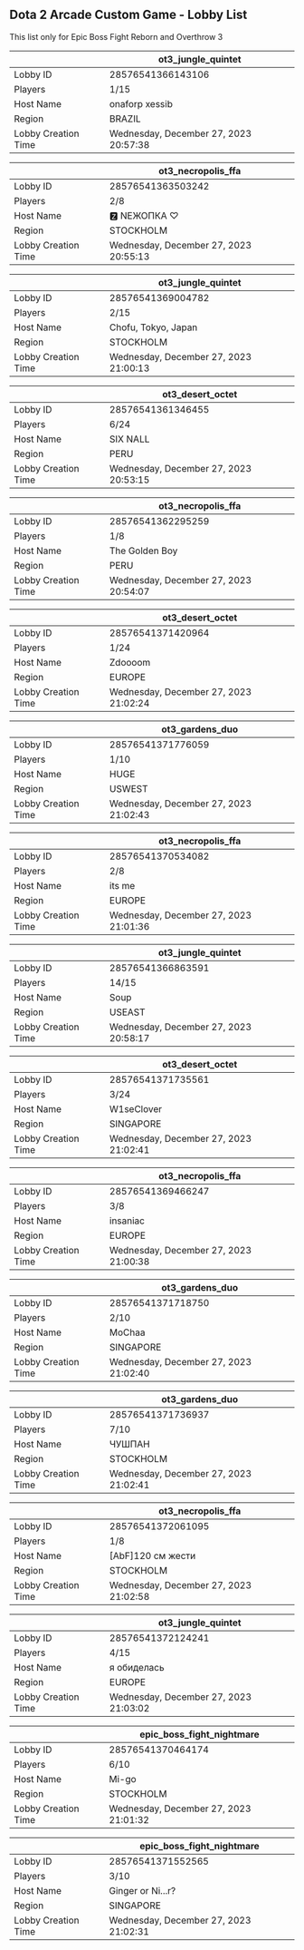 ## Dota 2 Arcade Custom Game - Lobby List

This list only for Epic Boss Fight Reborn and Overthrow 3

|  | ot3_jungle_quintet |
| ------ | ------ |
| Lobby ID | 28576541366143106 |
| Players | 1/15 |
| Host Name | onaforp xessib |
| Region | BRAZIL |
| Lobby Creation Time | Wednesday, December 27, 2023 20:57:38 |


|  | ot3_necropolis_ffa |
| ------ | ------ |
| Lobby ID | 28576541363503242 |
| Players | 2/8 |
| Host Name | 🆉 NEЖОПКА ♡ |
| Region | STOCKHOLM |
| Lobby Creation Time | Wednesday, December 27, 2023 20:55:13 |


|  | ot3_jungle_quintet |
| ------ | ------ |
| Lobby ID | 28576541369004782 |
| Players | 2/15 |
| Host Name | Chofu, Tokyo, Japan |
| Region | STOCKHOLM |
| Lobby Creation Time | Wednesday, December 27, 2023 21:00:13 |


|  | ot3_desert_octet |
| ------ | ------ |
| Lobby ID | 28576541361346455 |
| Players | 6/24 |
| Host Name | SIX NALL |
| Region | PERU |
| Lobby Creation Time | Wednesday, December 27, 2023 20:53:15 |


|  | ot3_necropolis_ffa |
| ------ | ------ |
| Lobby ID | 28576541362295259 |
| Players | 1/8 |
| Host Name | The Golden Boy |
| Region | PERU |
| Lobby Creation Time | Wednesday, December 27, 2023 20:54:07 |


|  | ot3_desert_octet |
| ------ | ------ |
| Lobby ID | 28576541371420964 |
| Players | 1/24 |
| Host Name | Zdoooom |
| Region | EUROPE |
| Lobby Creation Time | Wednesday, December 27, 2023 21:02:24 |


|  | ot3_gardens_duo |
| ------ | ------ |
| Lobby ID | 28576541371776059 |
| Players | 1/10 |
| Host Name | HUGE |
| Region | USWEST |
| Lobby Creation Time | Wednesday, December 27, 2023 21:02:43 |


|  | ot3_necropolis_ffa |
| ------ | ------ |
| Lobby ID | 28576541370534082 |
| Players | 2/8 |
| Host Name | its me |
| Region | EUROPE |
| Lobby Creation Time | Wednesday, December 27, 2023 21:01:36 |


|  | ot3_jungle_quintet |
| ------ | ------ |
| Lobby ID | 28576541366863591 |
| Players | 14/15 |
| Host Name | Soup |
| Region | USEAST |
| Lobby Creation Time | Wednesday, December 27, 2023 20:58:17 |


|  | ot3_desert_octet |
| ------ | ------ |
| Lobby ID | 28576541371735561 |
| Players | 3/24 |
| Host Name | W1seClover |
| Region | SINGAPORE |
| Lobby Creation Time | Wednesday, December 27, 2023 21:02:41 |


|  | ot3_necropolis_ffa |
| ------ | ------ |
| Lobby ID | 28576541369466247 |
| Players | 3/8 |
| Host Name | insaniac |
| Region | EUROPE |
| Lobby Creation Time | Wednesday, December 27, 2023 21:00:38 |


|  | ot3_gardens_duo |
| ------ | ------ |
| Lobby ID | 28576541371718750 |
| Players | 2/10 |
| Host Name | MoChaa |
| Region | SINGAPORE |
| Lobby Creation Time | Wednesday, December 27, 2023 21:02:40 |


|  | ot3_gardens_duo |
| ------ | ------ |
| Lobby ID | 28576541371736937 |
| Players | 7/10 |
| Host Name | ЧУШПАН |
| Region | STOCKHOLM |
| Lobby Creation Time | Wednesday, December 27, 2023 21:02:41 |


|  | ot3_necropolis_ffa |
| ------ | ------ |
| Lobby ID | 28576541372061095 |
| Players | 1/8 |
| Host Name | [AbF]120 см жести |
| Region | STOCKHOLM |
| Lobby Creation Time | Wednesday, December 27, 2023 21:02:58 |


|  | ot3_jungle_quintet |
| ------ | ------ |
| Lobby ID | 28576541372124241 |
| Players | 4/15 |
| Host Name | я обиделась |
| Region | EUROPE |
| Lobby Creation Time | Wednesday, December 27, 2023 21:03:02 |


|  | epic_boss_fight_nightmare |
| ------ | ------ |
| Lobby ID | 28576541370464174 |
| Players | 6/10 |
| Host Name | Mi-go |
| Region | STOCKHOLM |
| Lobby Creation Time | Wednesday, December 27, 2023 21:01:32 |


|  | epic_boss_fight_nightmare |
| ------ | ------ |
| Lobby ID | 28576541371552565 |
| Players | 3/10 |
| Host Name | Ginger or Ni...r? |
| Region | SINGAPORE |
| Lobby Creation Time | Wednesday, December 27, 2023 21:02:31 |


